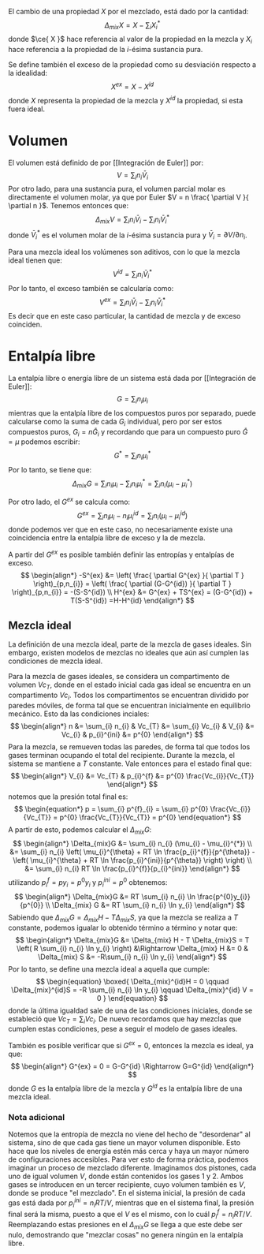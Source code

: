 El cambio de una propiedad $X$ por el mezclado, está dado por la cantidad:
$$
\begin{equation}
\Delta_{mix}X = X - \sum_{i} X_{i}^{*}
\end{equation}
$$
donde $\ce{ X }$ hace referencia al valor de la propiedad en la mezcla y $X_{i}$ hace referencia a la propiedad de la $i$-ésima sustancia pura. 

Se define también el exceso de la propiedad como su desviación respecto a la idealidad:
$$
\begin{equation*}
X^{ex} = X - X^{id}
\end{equation*}
$$
donde $X$ representa la propiedad de la mezcla y $X^{id}$ la propiedad, si esta fuera ideal. 

# Volumen
El volumen está definido de por [[Integración de Euler]] por:
$$
\begin{equation*}
V = \sum_{i} n_{i} \bar{V}_{i}
\end{equation*}
$$
Por otro lado, para una sustancia pura, el volumen parcial molar es directamente el volumen molar, ya que por Euler $V = n \frac{ \partial V }{ \partial n }$. Tenemos entonces que:
$$
\Delta_{mix} V = \sum_{i} n_{i} \bar{V}_{i} - \sum_{i} n_{i} \bar{V}_{i}^{*}
$$
donde $\bar{V}_{i}^{*}$ es el volumen molar de la $i$-ésima sustancia pura y $\bar{V}_{i} = \partial V/\partial n_{i}$.

Para una mezcla ideal los volúmenes son aditivos, con lo que la mezcla ideal tienen que:
$$
\begin{equation*}
V^{id} = \sum_{i} n_{i} \bar{V}_{i}^{*}
\end{equation*}
$$
Por lo tanto, el exceso también se calcularía como:
$$
\begin{equation*}
V^{ex} = \sum_{i} n_{i} \bar{V}_{i} - \sum_{i} n_{i} \bar{V}_{i}^{*}
\end{equation*}
$$
Es decir que en este caso particular, la cantidad de mezcla y de exceso coinciden. 

# Entalpía libre
La entalpía libre o energía libre de un sistema está dada por [[Integración de Euler]]: 
$$
\begin{equation*}
G = \sum_{i} n_{i} \mu_{i}
\end{equation*}
$$
mientras que la entalpía libre de los compuestos puros por separado, puede calcularse como la suma de cada $G_i$ individual, pero por ser estos compuestos puros, $G_{i} = n \bar{G}_{i}$ y recordando que para un compuesto puro $\bar{G} = \mu$ podemos escribir:
$$
\begin{equation*}
G^{*} = \sum_{i} n_{i} \mu_{i}^{*}
\end{equation*}
$$
Por lo tanto, se tiene que:
$$
\begin{equation}
\Delta_{mix}G = \sum_{i} n_{i} \mu_{i} - \sum_{i} n_{i} \mu_{i}^{*} = \sum_{i} n_{i} (\mu_{i} - \mu_{i}^{*})
\end{equation}
$$

Por otro lado, el $G^{ex}$ se calcula como:
$$
\begin{equation}
G^{ex} = \sum_{i} n_{i} \mu_{i} - n_{i} \mu_{i}^{id} = \sum_{i} n_{i} (\mu_{i}-\mu_{i}^{id})
\end{equation}
$$
donde podemos ver que en este caso, no necesariamente existe una coincidencia entre la entalpía libre de exceso y la de mezcla.

A partir del $G^{ex}$ es posible también definir las entropías y entalpías de exceso. 
$$
\begin{align*}
-S^{ex} &= \left( \frac{ \partial G^{ex} }{ \partial T }  \right)_{p,n_{i}} = 
\left( \frac{ \partial (G-G^{id}) }{ \partial T }  \right)_{p,n_{i}} = 
-(S-S^{id})
\\
H^{ex} &= G^{ex} + TS^{ex} = (G-G^{id}) + T(S-S^{id}) =H-H^{id}
\end{align*}
$$

## Mezcla ideal
La definición de una mezcla ideal, parte de la mezcla de gases ideales. Sin embargo, existen modelos de mezclas no ideales que aún así cumplen las condiciones de mezcla ideal. 

Para la mezcla de gases ideales, se considera un compartimento de volumen $Vc_T$, donde en el estado inicial cada gas ideal se encuentra en un compartimento $Vc_i$. Todos los compartimentos se encuentran dividido por paredes móviles, de forma tal que se encuentran inicialmente en equilibrio mecánico. Esto da las condiciones inciales:
$$
\begin{align*}
n &= \sum_{i} n_{i} &
Vc_{T} &= \sum_{i} Vc_{i} & 
V_{i} &= Vc_{i} &
p_{i}^{ini} &= p^{0}
\end{align*}
$$
Para la mezcla, se remueven todas las paredes, de forma tal que todos los gases terminan ocupando el total del recipiente. Durante la mezcla, el sistema se mantiene a $T$ constante. Vale entonces para el estado final que:
$$
\begin{align*}
V_{i} &= Vc_{T} &
p_{i}^{f} &= p^{0} \frac{Vc_{i}}{Vc_{T}}
\end{align*}
$$
notemos que la presión total final es:
$$
\begin{equation*}
p = \sum_{i} p^{f}_{i} = \sum_{i} p^{0} \frac{Vc_{i}}{Vc_{T}} = p^{0} \frac{Vc_{T}}{Vc_{T}} = p^{0}
\end{equation*} 
$$
A partir de esto, podemos calcular el $\Delta_{mix}G$:
$$
\begin{align*}
\Delta_{mix}G &= \sum_{i} n_{i} (\mu_{i} - \mu_{i}^{*}) 
\\
&= \sum_{i} n_{i} \left( \mu_{i}^{\theta} + RT \ln \frac{p_{i}^{f}}{p^{\theta}} - \left( \mu_{i}^{\theta} + RT \ln \frac{p_{i}^{ini}}{p^{\theta}} \right) \right) 
\\
&= \sum_{i} n_{i} RT \ln \frac{p_{i}^{f}}{p_{i}^{ini}}
\end{align*}
$$
utilizando $p_{i}^{f} = p y_{i} = p^{0} y_{i}$ y $p_{i}^{ini} = p^{0}$ obtenemos:
$$
\begin{align*}
\Delta_{mix}G &= RT \sum_{i} n_{i} \ln \frac{p^{0}y_{i}}{p^{0}}
\\
\Delta_{mix} G &= RT \sum_{i} n_{i} \ln y_{i}
\end{align*}
$$
Sabiendo que $\Delta_{mix}G = \Delta_{mix}H - T\Delta_{mix}S$, ya que la mezcla se realiza a $T$ constante, podemos igualar lo obtenido término a término y notar que:
$$
\begin{align*}
\Delta_{mix}G &= \Delta_{mix} H - T \Delta_{mix}S = T \left( R \sum_{i} n_{i} \ln y_{i} \right) &\Rightarrow 
\Delta_{mix} H &= 0 &
\Delta_{mix} S &= -R\sum_{i} n_{i} \ln y_{i}
\end{align*}
$$
Por lo tanto, se define una mezcla ideal a aquella que cumple:
$$
\begin{equation}
\boxed{
\Delta_{mix}^{id}H = 0  \qquad 
\Delta_{mix}^{id}S = -R \sum_{i} n_{i} \ln y_{i}  \qquad 
\Delta_{mix}^{id} V = 0
}
\end{equation}
$$
donde la última igualdad sale de una de las condiciones iniciales, donde se estableció que $Vc_T = \sum_{i} Vc_{i}$.  De nuevo recordamos que hay mezclas que cumplen estas condiciones, pese a seguir el modelo de gases ideales. 

También es posible verificar que si $G^{ex}=0$, entonces la mezcla es ideal, ya que:
$$
\begin{align*}
G^{ex} = 0 = G-G^{id} \Rightarrow G=G^{id}
\end{align*}
$$
donde $G$ es la entalpía libre de la mezcla y $G^{id}$ es la entalpía libre de una mezcla ideal. 
### Nota adicional
Notemos que la entropía de mezcla no viene del hecho de "desordenar" al sistema, sino de que cada gas tiene un mayor volumen disponible. Esto hace que los niveles de energía estén más cerca y haya un mayor número de configuraciones accesibles. Para ver esto de forma práctica, podemos imaginar un proceso de mezclado diferente. Imaginamos dos pistones, cada uno de igual volumen $V$, donde están contenidos los gases 1 y 2. Ambos gases se introducen en un tercer recipiente, cuyo volumen también es $V$, donde se produce "el mezclado". 
En el sistema inicial, la presión de cada gas está dada por $p_i^{ini} = n_{i}RT/V$, mientras que en el sistema final, la presión final será la misma, puesto a que el $V$ es el mismo, con lo cuál $p_{i}^{f} = n_{i}RT/V$. Reemplazando estas presiones en el $\Delta_{mix}G$ se llega a que este debe ser nulo, demostrando que "mezclar cosas" no genera ningún en la entalpía libre. 


